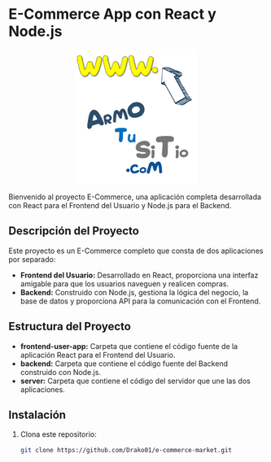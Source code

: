# E-Commerce App con React y Node.js

<p align="center">
<img src="./app/app-ecommerce/src/logo.svg" alt="Armotusitio.com" width=240>
</p>
Bienvenido al proyecto E-Commerce, una aplicación completa desarrollada con React para el Frontend del Usuario y Node.js para el Backend.

## Descripción del Proyecto

Este proyecto es un E-Commerce completo que consta de dos aplicaciones por separado:

- **Frontend del Usuario:** Desarrollado en React, proporciona una interfaz amigable para que los usuarios naveguen y realicen compras.
- **Backend:** Construido con Node.js, gestiona la lógica del negocio, la base de datos y proporciona API para la comunicación con el Frontend.

## Estructura del Proyecto

- **frontend-user-app:** Carpeta que contiene el código fuente de la aplicación React para el Frontend del Usuario.
- **backend:** Carpeta que contiene el código fuente del Backend construido con Node.js.
- **server:** Carpeta que contiene el código del servidor que une las dos aplicaciones.

## Instalación

1. Clona este repositorio:

   ```bash
   git clone https://github.com/Drako01/e-commerce-market.git
   ```
